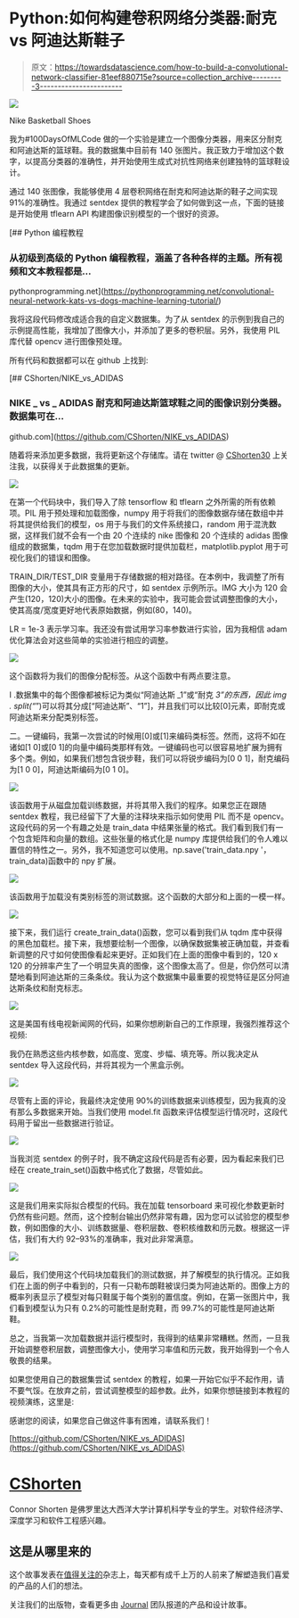 # Python:如何构建卷积网络分类器:耐克 vs 阿迪达斯鞋子

> 原文：<https://towardsdatascience.com/how-to-build-a-convolutional-network-classifier-81eef880715e?source=collection_archive---------3----------------------->

![](img/dc6c7afb986b214a0f11f0bafc61f5c5.png)

Nike Basketball Shoes

我为#100DaysOfMLCode 做的一个实验是建立一个图像分类器，用来区分耐克和阿迪达斯的篮球鞋。我的数据集中目前有 140 张图片。我正致力于增加这个数字，以提高分类器的准确性，并开始使用生成式对抗性网络来创建独特的篮球鞋设计。

通过 140 张图像，我能够使用 4 层卷积网络在耐克和阿迪达斯的鞋子之间实现 91%的准确性。我通过 sentdex 提供的教程学会了如何做到这一点，下面的链接是开始使用 tflearn API 构建图像识别模型的一个很好的资源。

[](https://pythonprogramming.net/convolutional-neural-network-kats-vs-dogs-machine-learning-tutorial/) [## Python 编程教程

### 从初级到高级的 Python 编程教程，涵盖了各种各样的主题。所有视频和文本教程都是…

pythonprogramming.net](https://pythonprogramming.net/convolutional-neural-network-kats-vs-dogs-machine-learning-tutorial/) 

我将这段代码修改成适合我的自定义数据集。为了从 sentdex 的示例到我自己的示例提高性能，我增加了图像大小，并添加了更多的卷积层。另外，我使用 PIL 库代替 opencv 进行图像预处理。

所有代码和数据都可以在 github 上找到:

[](https://github.com/CShorten/NIKE_vs_ADIDAS) [## CShorten/NIKE_vs_ADIDAS

### NIKE _ vs _ ADIDAS 耐克和阿迪达斯篮球鞋之间的图像识别分类器。数据集可在…

github.com](https://github.com/CShorten/NIKE_vs_ADIDAS) 

随着将来添加更多数据，我将更新这个存储库。请在 twitter @ [CShorten30](https://twitter.com/CShorten30) 上关注我，以获得关于此数据集的更新。

![](img/e9381493dee1b5819c039d6bbd008e48.png)

在第一个代码块中，我们导入了除 tensorflow 和 tflearn 之外所需的所有依赖项。PIL 用于预处理和加载图像，numpy 用于将我们的图像数据存储在数组中并将其提供给我们的模型，os 用于与我们的文件系统接口，random 用于混洗数据，这样我们就不会有一个由 20 个连续的 nike 图像和 20 个连续的 adidas 图像组成的数据集，tqdm 用于在您加载数据时提供加载栏，matplotlib.pyplot 用于可视化我们的错误和图像。

TRAIN_DIR/TEST_DIR 变量用于存储数据的相对路径。在本例中，我调整了所有图像的大小，使其具有正方形的尺寸，如 sentdex 示例所示。IMG 大小为 120 会产生(120，120)大小的图像。在未来的实验中，我可能会尝试调整图像的大小，使其高度/宽度更好地代表原始数据，例如(80，140)。

LR = 1e-3 表示学习率。我还没有尝试用学习率参数进行实验，因为我相信 adam 优化算法会对这些简单的实验进行相应的调整。

![](img/317a6dc37617ab82a84c365c6b194ce1.png)

这个函数将为我们的图像分配标签。从这个函数中有两点要注意。

I .数据集中的每个图像都被标记为类似“阿迪达斯 _1”或“耐克 _3”的东西，因此 img . split(“_”)可以将其分成[“阿迪达斯”、“1”]，并且我们可以比较[0]元素，即耐克或阿迪达斯来分配类别标签。

二。一键编码，我第一次尝试的时候用[0]或[1]来编码类标签。然而，这将不如在诸如[1 0]或[0 1]的向量中编码类那样有效。一键编码也可以很容易地扩展为拥有多个类。例如，如果我们想包含锐步鞋，我们可以将锐步编码为[0 0 1]，耐克编码为[1 0 0]，阿迪达斯编码为[0 1 0]。

![](img/975833ab442ba422838ca4aa04802e0f.png)

该函数用于从磁盘加载训练数据，并将其带入我们的程序。如果您正在跟随 sentdex 教程，我已经留下了大量的注释块来指示如何使用 PIL 而不是 opencv。这段代码的另一个有趣之处是 train_data 中结果张量的格式。我们看到我们有一个包含矩阵和向量的数组。这些张量的格式化是 numpy 库提供给我们的令人难以置信的特性之一。另外，我不知道您可以使用。np.save('train_data.npy '，train_data)函数中的 npy 扩展。

![](img/4a9ed48868029effa4528131414c45f2.png)

该函数用于加载没有类别标签的测试数据。这个函数的大部分和上面的一模一样。

![](img/2fb73eb20cc57df203db6bef51ea42f9.png)

接下来，我们运行 create_train_data()函数，您可以看到我们从 tqdm 库中获得的黑色加载栏。接下来，我想要绘制一个图像，以确保数据集被正确加载，并查看新调整的尺寸如何使图像看起来更好。正如我们在上面的图像中看到的，120 x 120 的分辨率产生了一个明显失真的图像，这个图像太高了。但是，你仍然可以清楚地看到阿迪达斯的三条条纹。我认为这个数据集中最重要的视觉特征是区分阿迪达斯条纹和耐克标志。

![](img/25ce371c0d592dbfc982e3646b2b29a9.png)

这是美国有线电视新闻网的代码，如果你想刷新自己的工作原理，我强烈推荐这个视频:

我仍在熟悉这些内核参数，如高度、宽度、步幅、填充等。所以我决定从 sentdex 导入这段代码，并将其视为一个黑盒示例。

![](img/5a9b3d525997343d4d38a53e47ab6747.png)

尽管有上面的评论，我最终决定使用 90%的训练数据来训练模型，因为我真的没有那么多数据来开始。当我们使用 model.fit 函数来评估模型运行情况时，这段代码用于留出一些数据进行验证。

![](img/45edde301521ac7ac265c523cf71fc03.png)

当我浏览 sentdex 的例子时，我不确定这段代码是否有必要，因为看起来我们已经在 create_train_set()函数中格式化了数据，尽管如此。

![](img/0bba2381abf5b943491d0e17f3408eff.png)

这是我们用来实际拟合模型的代码。我在加载 tensorboard 来可视化参数更新时仍然有些问题。然而，这个控制台输出仍然非常有趣，因为您可以试验您的模型参数，例如图像的大小、训练数据量、卷积层数、卷积核维数和历元数。根据这一评估，我们有大约 92–93%的准确率，我对此非常满意。

![](img/d46971facb405e5ea54551b44328e5f8.png)

最后，我们使用这个代码块加载我们的测试数据，并了解模型的执行情况。正如我们在上面的例子中看到的，只有一只勒布朗鞋被误归类为阿迪达斯的。图像上方的概率列表显示了模型对每只鞋属于每个类别的置信度。例如，在第一张图片中，我们看到模型认为只有 0.2%的可能性是耐克鞋，而 99.7%的可能性是阿迪达斯鞋。

总之，当我第一次加载数据并运行模型时，我得到的结果非常糟糕。然而，一旦我开始调整卷积层数，调整图像大小，使用学习率值和历元数，我开始得到一个令人敬畏的结果。

如果您使用自己的数据集尝试 sentdex 的教程，如果一开始它似乎不起作用，请不要气馁。在放弃之前，尝试调整模型的超参数。此外，如果你想链接到本教程的视频演练，这里是:

感谢您的阅读，如果您自己做这件事有困难，请联系我们！

[https://github.com/CShorten/NIKE_vs_ADIDAS](https://github.com/CShorten/NIKE_vs_ADIDAS)

# [CShorten](https://medium.com/@connorshorten300)

Connor Shorten 是佛罗里达大西洋大学计算机科学专业的学生。对软件经济学、深度学习和软件工程感兴趣。

## 这是从哪里来的

这个故事发表在[值得关注的](http://blog.usejournal.com)杂志上，每天都有成千上万的人前来了解塑造我们喜爱的产品的人们的想法。

关注我们的出版物，查看更多由 [Journal](https://usejournal.com/?utm_source=usejournal.com&utm_medium=blog&utm_campaign=guest_post) 团队报道的产品和设计故事。